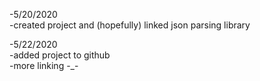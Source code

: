 -5/20/2020\
    -created project and (hopefully) linked json parsing library
    
-5/22/2020\
    -added project to github\
    -more linking -_-